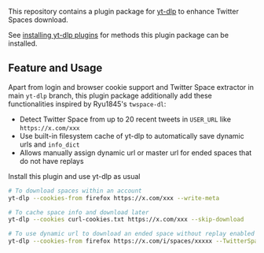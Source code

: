 This repository contains a plugin package for [yt-dlp](https://github.com/yt-dlp/yt-dlp#readme) to enhance Twitter Spaces download.

See [installing yt-dlp plugins](https://github.com/yt-dlp/yt-dlp#installing-plugins) for methods this plugin package can be installed.

## Feature and Usage

Apart from login and browser cookie support and Twitter Space extractor in main `yt-dlp` branch, this plugin package additionally add these functionalities inspired by Ryu1845's `twspace-dl`:
- Detect Twitter Space from up to 20 recent tweets in `USER_URL` like `https://x.com/xxx`
- Use built-in filesystem cache of yt-dlp to automatically save dynamic urls and `info_dict`
- Allows manually assign dynamic url or master url for ended spaces that do not have replays

Install this plugin and use yt-dlp as usual
```bash
# To download spaces within an account
yt-dlp --cookies-from firefox https://x.com/xxx --write-meta

# To cache space info and download later
yt-dlp --cookies curl-cookies.txt https://x.com/xxx --skip-download

# To use dynamic url to download an ended space without replay enabled
yt-dlp --cookies-from firefox https://x.com/i/spaces/xxxxx --TwitterSpaces:dynamic_url https://xxxx/xxx.../audio-space/dynamic_playlist.m3u8?type=live
```
